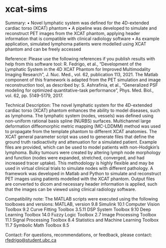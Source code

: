 # xcat-sims

Summary:
•	Novel lymphatic system was defined for the 4D-extended cardiac torso (XCAT) phantom
•	A pipeline was developed to simulate and reconstruct PET images from the XCAT phantom, applying header information that is compatible with clinical radiology software
•	As example application, simulated lymphoma patients were modelled using XCAT phantom and can be freely accessed

Reference:
Please use the following references if you publish results with help from this software tool:
R. Fedrigo, et al., “Development of the Lymphatic System in the 4D XCAT Phantom for Improved Multimodality Imaging Research”, J. Nuc. Med., vol. 62, publication 113, 2021.
The Matlab component of this framework is adapted from the PET simulation and image reconstruction tool, as described by:
S. Ashrafinia, et al., “Generalized PSF modeling for optimized quantitative-task performance”, Phys. Med. Biol., vol. 62, pp. 5149-5179, 2017.

Technical Description:
The novel lymphatic system for the 4D-extended cardiac torso (XCAT) phantom enhances the ability to model diseases, such as lymphoma. The lymphatic system (nodes, vessels) was defined using non-uniform rational basis spline (NURBS) surfaces. Multichannel large deformation diffeomorphic metric mapping (MC-LDDMM) method was used to propagate from the template phantom to different XCAT anatomies. The XCAT general parameter script was used to generate files that define the ground truth radioactivity and attenuation for a simulated patient.
Example files are provided, which can be used to model patients with non-Hodgkin’s lymphoma.  Bulky tumours were created by altering lymph node morphology and function (nodes were expanded, stretched, converged, and had increased tracer uptake). This methodology is highly flexible and may be used in virtual clinical trials to simulate nodes with different pathology.
A framework was developed in Matlab and Python to simulate and reconstruct PET images using patients modelled with the XCAT phantom. Output files are converted to dicom and necessary header information is applied, such that the images can be viewed using clinical radiology software.

Compatibility note:
The MATLAB scripts were executed using the following toolboxes and versions:
MATLAB, version                           9.8
Simulink                                  10.1
Computer Vision Toolbox                   9.2 
Curve Fitting Toolbox                     3.5.11
DSP System Toolbox                        9.10
Deep Learning Toolbox                     14.0
Fuzzy Logic Toolbox                       2.7
Image Processing Toolbox                  11.1
Signal Processing Toolbox                 8.4
Statistics and Machine Learning Toolbox   11.7
Symbolic Math Toolbox                     8.5

Contact:
For questions, recommendations, or feedback, please contact: rfedrigo@student.ubc.ca
